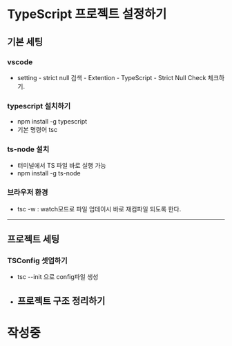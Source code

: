 # TypeScript 프로젝트 설정하기

## 기본 세팅

### vscode

- setting - strict null 검색 - Extention - TypeScript - Strict Null Check 체크하기.

### typescript 설치하기

- npm install -g typescript
- 기본 명령어 tsc

### ts-node 설치

- 터미널에서 TS 파일 바로 실행 가능
- npm install -g ts-node

### 브라우저 환경

- tsc -w : watch모드로 파일 업데이시 바로 재컴파일 되도록 한다.

---

## 프로젝트 세팅

### TSConfig 셋업하기

- tsc --init 으로 config파일 생성
- ## 프로젝트 구조 정리하기

# 작성중
